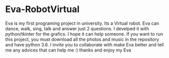 # Eva-RobotVirtual
Eva is my first programing project in university. Its a Virtual robot. Eva can dance, walk, sing, talk and answer just 2 questions. I develped it with python/tkinter for the grafics. I hope it can help someone.
If you want to run this project, you must download all the photos and music in the repository and have python 3.6.
I invite you to collaborate with make Eva better and tell me any advices that can help me :)
thanks and enjoy my Eva
